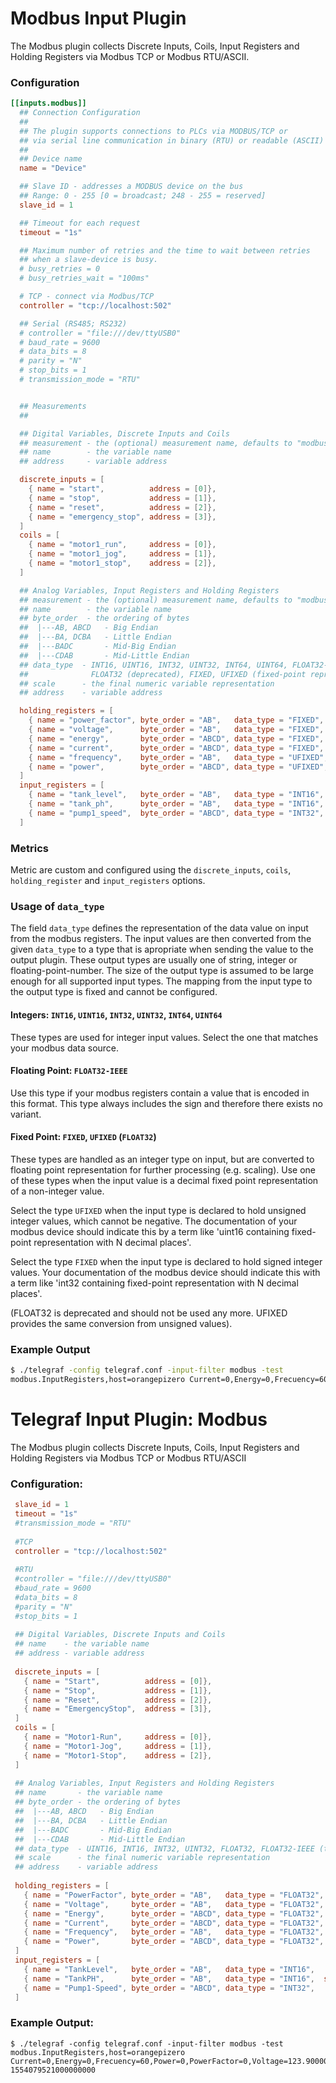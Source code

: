 # Modbus Input Plugin

The Modbus plugin collects Discrete Inputs, Coils, Input Registers and Holding
Registers via Modbus TCP or Modbus RTU/ASCII.

### Configuration

```toml
[[inputs.modbus]]
  ## Connection Configuration
  ##
  ## The plugin supports connections to PLCs via MODBUS/TCP or
  ## via serial line communication in binary (RTU) or readable (ASCII) encoding
  ##
  ## Device name
  name = "Device"

  ## Slave ID - addresses a MODBUS device on the bus
  ## Range: 0 - 255 [0 = broadcast; 248 - 255 = reserved]
  slave_id = 1

  ## Timeout for each request
  timeout = "1s"

  ## Maximum number of retries and the time to wait between retries
  ## when a slave-device is busy.
  # busy_retries = 0
  # busy_retries_wait = "100ms"

  # TCP - connect via Modbus/TCP
  controller = "tcp://localhost:502"

  ## Serial (RS485; RS232)
  # controller = "file:///dev/ttyUSB0"
  # baud_rate = 9600
  # data_bits = 8
  # parity = "N"
  # stop_bits = 1
  # transmission_mode = "RTU"


  ## Measurements
  ##

  ## Digital Variables, Discrete Inputs and Coils
  ## measurement - the (optional) measurement name, defaults to "modbus"
  ## name        - the variable name
  ## address     - variable address

  discrete_inputs = [
    { name = "start",          address = [0]},
    { name = "stop",           address = [1]},
    { name = "reset",          address = [2]},
    { name = "emergency_stop", address = [3]},
  ]
  coils = [
    { name = "motor1_run",     address = [0]},
    { name = "motor1_jog",     address = [1]},
    { name = "motor1_stop",    address = [2]},
  ]

  ## Analog Variables, Input Registers and Holding Registers
  ## measurement - the (optional) measurement name, defaults to "modbus"
  ## name        - the variable name
  ## byte_order  - the ordering of bytes
  ##  |---AB, ABCD   - Big Endian
  ##  |---BA, DCBA   - Little Endian
  ##  |---BADC       - Mid-Big Endian
  ##  |---CDAB       - Mid-Little Endian
  ## data_type  - INT16, UINT16, INT32, UINT32, INT64, UINT64, FLOAT32-IEEE (the IEEE 754 binary representation)
  ##              FLOAT32 (deprecated), FIXED, UFIXED (fixed-point representation on input)
  ## scale      - the final numeric variable representation
  ## address    - variable address

  holding_registers = [
    { name = "power_factor", byte_order = "AB",   data_type = "FIXED", scale=0.01,  address = [8]},
    { name = "voltage",      byte_order = "AB",   data_type = "FIXED", scale=0.1,   address = [0]},
    { name = "energy",       byte_order = "ABCD", data_type = "FIXED", scale=0.001, address = [5,6]},
    { name = "current",      byte_order = "ABCD", data_type = "FIXED", scale=0.001, address = [1,2]},
    { name = "frequency",    byte_order = "AB",   data_type = "UFIXED", scale=0.1,  address = [7]},
    { name = "power",        byte_order = "ABCD", data_type = "UFIXED", scale=0.1,  address = [3,4]},
  ]
  input_registers = [
    { name = "tank_level",   byte_order = "AB",   data_type = "INT16",   scale=1.0,     address = [0]},
    { name = "tank_ph",      byte_order = "AB",   data_type = "INT16",   scale=1.0,     address = [1]},
    { name = "pump1_speed",  byte_order = "ABCD", data_type = "INT32",   scale=1.0,     address = [3,4]},
  ]
```

### Metrics

Metric are custom and configured using the `discrete_inputs`, `coils`,
`holding_register` and `input_registers` options.

### Usage of `data_type`

The field `data_type` defines the representation of the data value on input from the modbus registers.
The input values are then converted from the given `data_type` to a type that is apropriate when
sending the value to the output plugin. These output types are usually one of string, 
integer or floating-point-number. The size of the output type is assumed to be large enough
for all supported input types. The mapping from the input type to the output type is fixed
and cannot be configured.

#### Integers: `INT16`, `UINT16`, `INT32`, `UINT32`, `INT64`, `UINT64`

These types are used for integer input values. Select the one that matches your modbus data source.

#### Floating Point: `FLOAT32-IEEE`

Use this type if your modbus registers contain a value that is encoded in this format. This type
always includes the sign and therefore there exists no variant.

#### Fixed Point: `FIXED`, `UFIXED` (`FLOAT32`)

These types are handled as an integer type on input, but are converted to floating point representation
for further processing (e.g. scaling). Use one of these types when the input value is a decimal fixed point
representation of a non-integer value. 

Select the type `UFIXED` when the input type is declared to hold unsigned integer values, which cannot
be negative. The documentation of your modbus device should indicate this by a term like
'uint16 containing fixed-point representation with N decimal places'.

Select the type `FIXED` when the input type is declared to hold signed integer values. Your documentation
of the modbus device should indicate this with a term like 'int32 containing fixed-point representation
with N decimal places'.

(FLOAT32 is deprecated and should not be used any more. UFIXED provides the same conversion
from unsigned values).

### Example Output

```sh
$ ./telegraf -config telegraf.conf -input-filter modbus -test
modbus.InputRegisters,host=orangepizero Current=0,Energy=0,Frecuency=60,Power=0,PowerFactor=0,Voltage=123.9000015258789 1554079521000000000
```
# Telegraf Input Plugin: Modbus

The Modbus plugin collects Discrete Inputs, Coils, Input Registers and Holding Registers via Modbus TCP or Modbus RTU/ASCII

### Configuration:

```toml
 slave_id = 1
 timeout = "1s"
 #transmission_mode = "RTU"
 
 #TCP 
 controller = "tcp://localhost:502"
 
 #RTU
 #controller = "file:///dev/ttyUSB0"
 #baud_rate = 9600
 #data_bits = 8
 #parity = "N"
 #stop_bits = 1
 
 ## Digital Variables, Discrete Inputs and Coils
 ## name    - the variable name
 ## address - variable address
 
 discrete_inputs = [
   { name = "Start",          address = [0]},   
   { name = "Stop",           address = [1]},   
   { name = "Reset",          address = [2]},   
   { name = "EmergencyStop",  address = [3]},   
 ]
 coils = [
   { name = "Motor1-Run",     address = [0]},   
   { name = "Motor1-Jog",     address = [1]},   
   { name = "Motor1-Stop",    address = [2]},      
 ] 
 
 ## Analog Variables, Input Registers and Holding Registers
 ## name       - the variable name 
 ## byte_order - the ordering of bytes 
 ##  |---AB, ABCD   - Big Endian
 ##  |---BA, DCBA   - Little Endian
 ##  |---BADC       - Mid-Big Endian
 ##  |---CDAB       - Mid-Little Endian
 ## data_type  - UINT16, INT16, INT32, UINT32, FLOAT32, FLOAT32-IEEE (the IEEE 754 binary representation)
 ## scale      - the final numeric variable representation    
 ## address    - variable address
 
 holding_registers = [
   { name = "PowerFactor", byte_order = "AB",   data_type = "FLOAT32", scale="0.01" ,  address = [8]},
   { name = "Voltage",     byte_order = "AB",   data_type = "FLOAT32", scale="0.1" ,   address = [0]},   
   { name = "Energy",      byte_order = "ABCD", data_type = "FLOAT32", scale="0.001" , address = [5,6]},
   { name = "Current",     byte_order = "ABCD", data_type = "FLOAT32", scale="0.001" , address = [1, 2]},
   { name = "Frequency",   byte_order = "AB",   data_type = "FLOAT32", scale="0.1" ,   address = [7]},
   { name = "Power",       byte_order = "ABCD", data_type = "FLOAT32", scale="0.1" ,   address = [3,4]},      
 ] 
 input_registers = [
   { name = "TankLevel",   byte_order = "AB",   data_type = "INT16",   scale="1" ,     address = [0]},
   { name = "TankPH",      byte_order = "AB",   data_type = "INT16",  scale="1" ,     address = [1]},   
   { name = "Pump1-Speed", byte_order = "ABCD", data_type = "INT32",   scale="1" ,     address = [3,4]},
 ]
```
### Example Output:

```
$ ./telegraf -config telegraf.conf -input-filter modbus -test
modbus.InputRegisters,host=orangepizero Current=0,Energy=0,Frecuency=60,Power=0,PowerFactor=0,Voltage=123.9000015258789 1554079521000000000
```
